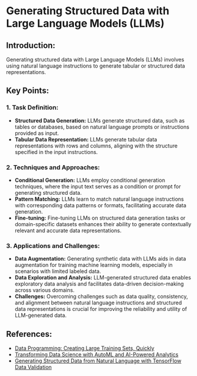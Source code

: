 # Generating Structured Data with Large Language Models (LLMs)

## Introduction:
Generating structured data with Large Language Models (LLMs) involves using natural language instructions to generate tabular or structured data representations.

## Key Points:

### 1. Task Definition:
- **Structured Data Generation:** LLMs generate structured data, such as tables or databases, based on natural language prompts or instructions provided as input.
- **Tabular Data Representation:** LLMs generate tabular data representations with rows and columns, aligning with the structure specified in the input instructions.

### 2. Techniques and Approaches:
- **Conditional Generation:** LLMs employ conditional generation techniques, where the input text serves as a condition or prompt for generating structured data.
- **Pattern Matching:** LLMs learn to match natural language instructions with corresponding data patterns or formats, facilitating accurate data generation.
- **Fine-tuning:** Fine-tuning LLMs on structured data generation tasks or domain-specific datasets enhances their ability to generate contextually relevant and accurate data representations.

### 3. Applications and Challenges:
- **Data Augmentation:** Generating synthetic data with LLMs aids in data augmentation for training machine learning models, especially in scenarios with limited labeled data.
- **Data Exploration and Analysis:** LLM-generated structured data enables exploratory data analysis and facilitates data-driven decision-making across various domains.
- **Challenges:** Overcoming challenges such as data quality, consistency, and alignment between natural language instructions and structured data representations is crucial for improving the reliability and utility of LLM-generated data.

## References:
- [Data Programming: Creating Large Training Sets, Quickly](https://arxiv.org/abs/1605.07723)
- [Transforming Data Science with AutoML and AI-Powered Analytics](https://www.forbes.com/sites/forbestechcouncil/2021/11/29/transforming-data-science-with-automl-and-ai-powered-analytics/?sh=52bc30956b3e)
- [Generating Structured Data from Natural Language with TensorFlow Data Validation](https://cloud.google.com/blog/products/ai-machine-learning/generating-structured-data-from-natural-language-with-tensorflow-data-validation)


